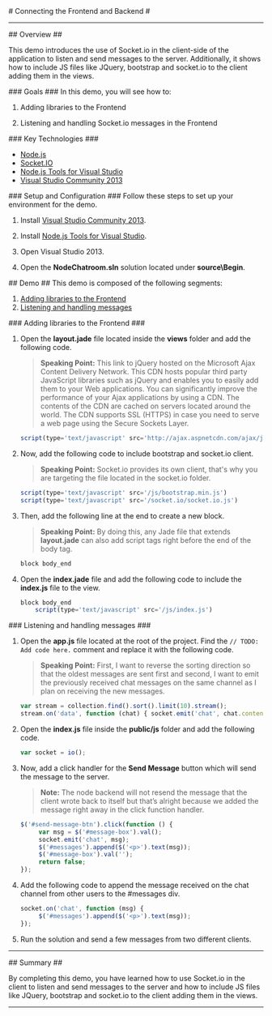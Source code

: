 ﻿<a name="title" />
# Connecting the Frontend and Backend #

---
<a name="Overview" />
## Overview ##

This demo introduces the use of Socket.io in the client-side of the application to listen and send messages to the server. Additionally, it shows how to include JS files like JQuery, bootstrap and socket.io to the client adding them in the views.

<a id="goals" />
### Goals ###
In this demo, you will see how to:

1. Adding libraries to the Frontend

1. Listening and handling Socket.io messages in the Frontend

<a name="technologies" />
### Key Technologies ###

- [Node.js][1]
- [Socket.IO][2]
- [Node.js Tools for Visual Studio][3]
- [Visual Studio Community 2013][4]

[1]: https://nodejs.org/
[2]: http://socket.io/
[3]: https://www.visualstudio.com/en-us/features/node-js-vs.aspx
[4]: https://www.visualstudio.com/en-us/features/node-js-vs.aspx

<a name="Setup" />
### Setup and Configuration ###
Follow these steps to set up your environment for the demo.

1. Install [Visual Studio Community 2013](https://go.microsoft.com/fwlink/?LinkId=517284).

1. Install [Node.js Tools for Visual Studio](http://aka.ms/getntvs).

1. Open Visual Studio 2013.

1. Open the **NodeChatroom.sln** solution located under **source\Begin**.

<a name="Demo" />
## Demo ##
This demo is composed of the following segments:

1. [Adding libraries to the Frontend](#segment1)
1. [Listening and handling messages](#segment2)

<a name="segment1" />
### Adding libraries to the Frontend ###

1. Open the **layout.jade** file located inside the **views** folder and add the following code.

	> **Speaking Point:** This link to jQuery hosted on the Microsoft Ajax Content Delivery Network. This CDN hosts popular third party JavaScript libraries such as jQuery and enables you to easily add them to your Web applications. You can significantly improve the performance of your Ajax applications by using a CDN. The contents of the CDN are cached on servers located around the world. The CDN supports SSL (HTTPS) in case you need to serve a web page using the Secure Sockets Layer.

	````JavaScript
	script(type='text/javascript' src='http://ajax.aspnetcdn.com/ajax/jQuery/jquery-2.1.1.min.js')
	````

1. Now, add the following code to include bootstrap and socket.io client.

	> **Speaking Point:** Socket.io provides its own client, that's why you are targeting the file located in the socket.io folder.

	````JavaScript
	script(type='text/javascript' src='/js/bootstrap.min.js')
	script(type='text/javascript' src='/socket.io/socket.io.js')
	````

1. Then, add the following line at the end to create a new block.

	> **Speaking Point:**  By doing this, any Jade file that extends **layout.jade** can also add script tags right before the end of the body tag.

	````JavaScript
	block body_end
	````

1. Open the **index.jade** file and add the following code to include the **index.js** file to the view.

	````JavaScript
	block body_end
		script(type='text/javascript' src='/js/index.js')
	````


<a name="segment2" />
### Listening and handling messages ###

1. Open the **app.js** file located at the root of the project. Find the `// TODO: Add code here.` comment and replace it with the following code.

 	> **Speaking Point:**  First, I want to reverse the sorting direction so that the oldest messages are sent first and second, I want to emit the previously received chat messages on the same channel as I plan on receiving the new messages.

	````JavaScript
	var stream = collection.find().sort().limit(10).stream();
	stream.on('data', function (chat) { socket.emit('chat', chat.content); });
	````

1. Open the **index.js** file inside the **public/js** folder and add the following code.

	````JavaScript
	var socket = io();
	````

1. 	Now, add a click handler for the **Send Message** button which will send the message to the server.
	
	> **Note:**  The node backend will not resend the message that the client wrote back to itself but that’s alright because we added the message right away in the click function handler.

	````JavaScript
	$('#send-message-btn').click(function () {
		 var msg = $('#message-box').val();
		 socket.emit('chat', msg);
		 $('#messages').append($('<p>').text(msg));
		 $('#message-box').val('');
		 return false;
	});
	````

1. Add the following code to append the message received on the chat channel from other users to the #messages div.

	````JavaScript
	socket.on('chat', function (msg) {
		 $('#messages').append($('<p>').text(msg));
	});
	````

1. Run the solution and send a few messages from two different clients.

---

<a name="summary" />
## Summary ##

By completing this demo, you have learned how to use Socket.io in the client to listen and send messages to the server and how to include JS files like JQuery, bootstrap and socket.io to the client adding them in the views.

---
